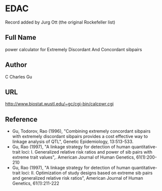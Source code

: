 # EDAC
Record added by Jurg Ott (the original Rockefeller list)

## Full Name
power calculator for Extremely Discordant And Concordant sibpairs

## Author
C Charles Gu

## URL
http://www.biostat.wustl.edu/~gc/cgi-bin/calcpwr.cgi

## Reference
* Gu, Todorov, Rao (1996), "Combining extremely concordant sibpairs with extremely discordant sibpairs provides a cost effective way to linkage analysis of QTL", Genetic Epidemiology, 13:513-533.
* Gu, Rao (1997), "A linkage strategy for detection of human quantitative-trait loci: I. Generalized relative risk ratios and power of sib pairs with extreme trait values",. American Journal of Human Genetics, 61(1):200-210
* Gu, Rao (1997), "A linkage strategy for detection of human quantitative-trait loci: II. Optimization of study designs based on extreme sib pairs and generalized relative risk ratios", American Journal of Human Genetics, 61(1):211-222